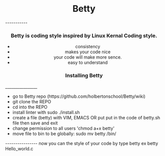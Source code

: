 <h1 align="center" bg-color="red">Betty</h1>
-----------
<h3 align="center">Betty is coding style inspired by Linux Kernal Coding style.</h3>
<ul align="center">
  <li>consistency</li>
  <li>makes your code nice</li>
  <li>your code will make more sence.</li>
  <li>easy to understand</li>
</ul>
<h3 align="center">Installing Betty</h3>
________________
<ul>
  <li>go to Betty repo (https://github.com/holbertonschool/Betty/wiki)</li>
  <li>git clone the REPO</li>
  <li>cd into the REPO</li>
<li>install linter with sudo ./install.sh</li>
<li>create a file (betty) with VIM, EMACS OR put put in the code of betty.sh file then save and exit</li>
  <li>change permission to all users 'chmod a+x betty'</li>
  <li>move file to bin to be globally: sudo mv betty /bin/</li>
  </ul>
----------------
now you can the style of your code by type
betty <file_name.c>
ex
betty Hello_world.c
